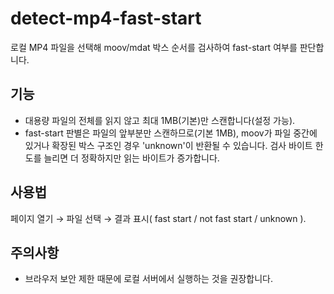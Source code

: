 # detect-mp4-fast-start

로컬 MP4 파일을 선택해 moov/mdat 박스 순서를 검사하여 fast-start 여부를 판단합니다.

## 기능

- 대용량 파일의 전체를 읽지 않고 최대 1MB(기본)만 스캔합니다(설정 가능).
- fast-start 판별은 파일의 앞부분만 스캔하므로(기본 1MB), moov가 파일 중간에 있거나 확장된 박스 구조인 경우 'unknown'이 반환될 수 있습니다. 검사 바이트 한도를 늘리면 더 정확하지만 읽는 바이트가 증가합니다.

## 사용법

페이지 열기 → 파일 선택 → 결과 표시( fast start / not fast start / unknown ).

## 주의사항

- 브라우저 보안 제한 때문에 로컬 서버에서 실행하는 것을 권장합니다.